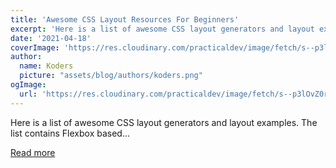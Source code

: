 ```yaml
---
title: 'Awesome CSS Layout Resources For Beginners'
excerpt: 'Here is a list of awesome CSS layout generators and layout examples. The list contains Flexbox based...'
date: '2021-04-18'
coverImage: 'https://res.cloudinary.com/practicaldev/image/fetch/s--p3lOvZ0r--/c_imagga_scale,f_auto,fl_progressive,h_420,q_auto,w_1000/https://dev-to-uploads.s3.amazonaws.com/uploads/articles/kq78ujdf01sc1ie7spo9.jpg'
author:
  name: Koders
  picture: "assets/blog/authors/koders.png"
ogImage:
  url: 'https://res.cloudinary.com/practicaldev/image/fetch/s--p3lOvZ0r--/c_imagga_scale,f_auto,fl_progressive,h_420,q_auto,w_1000/https://dev-to-uploads.s3.amazonaws.com/uploads/articles/kq78ujdf01sc1ie7spo9.jpg'
---
```


Here is a list of awesome CSS layout generators and layout examples. The list contains Flexbox based...

[Read more](https://dev.to/kiranrajvjd/awesome-css-layout-resources-for-beginners-508a)
